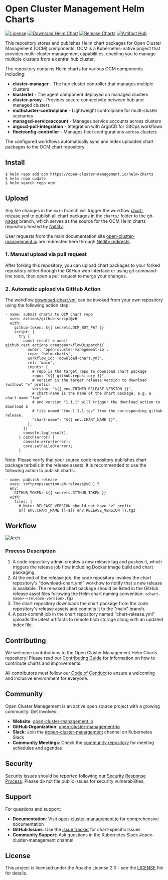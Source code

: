 # Open Cluster Management Helm Charts

[![License](https://img.shields.io/:license-apache-blue.svg)](http://www.apache.org/licenses/LICENSE-2.0.html)
[![Download Helm Chart](https://github.com/open-cluster-management-io/helm-charts/actions/workflows/download-chart.yml/badge.svg)](https://github.com/open-cluster-management-io/helm-charts/actions/workflows/download-chart.yml)
[![Release Charts](https://github.com/open-cluster-management-io/helm-charts/actions/workflows/chart-release.yml/badge.svg)](https://github.com/open-cluster-management-io/helm-charts/actions/workflows/chart-release.yml)
[![Artifact Hub](https://img.shields.io/endpoint?url=https://artifacthub.io/badge/repository/ocm-helm-charts)](https://artifacthub.io/packages/search?repo=ocm-helm-charts)

This repository stores and publishes Helm chart packages for Open Cluster Management (OCM) components. OCM is a Kubernetes-native project that provides multi-cluster management capabilities, enabling you to manage multiple clusters from a central hub cluster.

The repository contains Helm charts for various OCM components including:

- **cluster-manager** - The hub cluster controller that manages multiple clusters
- **klusterlet** - The agent component deployed on managed clusters
- **cluster-proxy** - Provides secure connectivity between hub and managed clusters
- **multicluster-controlplane** - Lightweight controlplane for multi-cluster scenarios
- **managed-serviceaccount** - Manages service accounts across clusters
- **argocd-pull-integration** - Integration with ArgoCD for GitOps workflows
- **fleetconfig-controller** - Manages fleet configurations across clusters

The configured workflows automatically sync and index uploaded chart packages to the OCM chart repository.

## Install

```shell
$ helm repo add ocm https://open-cluster-management.io/helm-charts
$ helm repo update
$ helm search repo ocm
```

## Upload

Any file changes in the `main` branch will trigger the workflow
[chart-release.yml](./.github/workflows/chart-release.yml)
to publish all chart packages in the `charts/` folder to the
[gh-pages](https://github.com/open-cluster-management-io/helm-charts/tree/gh-pages)
branch, which serves as the source for the OCM Helm charts repository hosted by
[Netlify](https://ocm-helm-charts.netlify.app/).

User requests from the main documentation site [open-cluster-management.io](https://open-cluster-management.io/) are
redirected here through [Netlify redirects](https://github.com/open-cluster-management-io/open-cluster-management-io.github.io/blob/main/netlify.toml).

### 1. Manual upload via pull request

After forking this repository, you can upload chart packages to your forked
repository either through the GitHub web interface or using git command-line
tools, then open a pull request to merge your changes.

### 2. Automatic upload via GitHub Action

The workflow [download-chart.yml](./.github/workflows/download-chart.yml)
can be invoked from your own repository using the following action step:

```
- name: submit charts to OCM chart repo
  uses: actions/github-script@v6
  with:
    github-token: ${{ secrets.OCM_BOT_PAT }}
    script: |
      try {
        const result = await github.rest.actions.createWorkflowDispatch({
          owner: 'open-cluster-management-io',
          repo: 'helm-charts',
          workflow_id: 'download-chart.yml',
          ref: 'main',
          inputs: {
            # repo is the target repo to download chart package
            repo: "${{ github.repository }}",
            # version is the target release version to download (without "v" prefix)
            version: "${{ env.TRIMED_RELEASE_VERSION }}",
            # chart-name is the name of the chart package, e.g. a chart-name "foo"
            # and version "1.1.1" will trigger the download action to download a
            # file named "foo-1.1.1.tgz" from the corresponding github release.
            "chart-name": "${{ env.CHART_NAME }}",
          },
        })
        console.log(result);
      } catch(error) {
        console.error(error);
        core.setFailed(error);
      }
```

Note: Please verify that your source code repository publishes chart
package tarballs in the release assets. It is recommended to use the
following action to publish charts:

```
- name: publish release
  uses: softprops/action-gh-release@v0.1.5
  env:
    GITHUB_TOKEN: ${{ secrets.GITHUB_TOKEN }}
  with:
    files: |
      # Note: RELEASE_VERSION should not have "v" prefix.
      ${{ env.CHART_NAME }}-${{ env.RELEASE_VERSION }}.tgz
```

## Workflow

![Arch](./static/arch.png)

### Process Description

1. A code repository admin creates a new release tag and pushes it, which triggers the release
   job flow including Docker image build and chart packaging.
2. At the end of the release job, the code repository invokes the chart repository's
   "download-chart.yml" workflow to notify that a new release is available. The released
   chart package should be listed in the GitHub release asset files following the Helm
   chart naming convention: `<chart-name>-<release-version>.tgz`
3. The chart repository downloads the chart package from the code repository's release assets
   and commits it to the "main" branch.
4. A post-commit job in the chart repository named "chart-release.yml" uploads the
   latest artifacts to remote blob storage along with an updated index file.

## Contributing

We welcome contributions to the Open Cluster Management Helm Charts repository! Please read our [Contributing Guide](CONTRIBUTING.md) for information on how to contribute charts and improvements.

All contributors must follow our [Code of Conduct](CODE_OF_CONDUCT.md) to ensure a welcoming and inclusive environment for everyone.

## Community

Open Cluster Management is an active open source project with a growing community. Get involved:

- **Website**: [open-cluster-management.io](https://open-cluster-management.io/)
- **GitHub Organization**: [open-cluster-management-io](https://github.com/open-cluster-management-io)
- **Slack**: Join the [#open-cluster-management](https://kubernetes.slack.com/channels/open-cluster-management) channel on Kubernetes Slack
- **Community Meetings**: Check the [community repository](https://github.com/open-cluster-management-io/community) for meeting schedules and agendas

## Security

Security issues should be reported following our [Security Response Process](SECURITY.md). Please do not file public issues for security vulnerabilities.

## Support

For questions and support:

- **Documentation**: Visit [open-cluster-management.io](https://open-cluster-management.io/) for comprehensive documentation
- **GitHub Issues**: Use the [issue tracker](https://github.com/open-cluster-management-io/helm-charts/issues) for chart-specific issues
- **Community Support**: Ask questions in the Kubernetes Slack #open-cluster-management channel

## License

This project is licensed under the Apache License 2.0 - see the [LICENSE](LICENSE) file for details.
